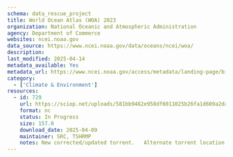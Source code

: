 ```yaml
---
schema: data_rescue_project 
title: World Ocean Atlas (WOA) 2023
organization: National Oceanic and Atmospheric Administration
agency: Department of Commerce
websites: ncei.noaa.gov
data_source: https://www.ncei.noaa.gov/data/oceans/ncei/woa/
description: 
last_modified: 2025-04-14
metadata_available: Yes
metadata_url: https://www.ncei.noaa.gov/access/metadata/landing-page/bin/iso?id=gov.noaa.nodc:0270533
category:
  - ['Climate & Environment'] 
resources:
  - id: 729
    url: https://sciop.net/uploads/581bb9462e958df6011025b26fa1d609a2dafd73
    format: nc
    status: In Progress
    size: 157.0
    download_date: 2025-04-09
    maintainer: SRC, TSHRMP
    notes: New corrected/updated torrent.   Alternate torrent location https//academictorrents.com/details/581bb9462e958df6011025b26fa1d609a2dafd73
---
```

